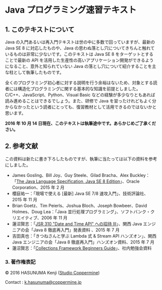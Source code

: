 # Java プログラミング速習テキスト

## 1. このテキストについて

Java の入門あるいは再入門テキストは世の中に多数で回っていますが、最新の Java SE 8 に対応したものや、Java の思わぬ落とし穴についてきちんと触れているものは非常に少ないです。このテキストは Java SE 8 をターゲットとすることで最新の API を活用した生産性の高いアプリケーション開発ができるようになること、意外と知られていない Java の落とし穴について紹介することを主な柱として執筆したものです。

全くのプログラミング初心者に対する説明を行う余裕はないため、対象とする読者には構造化プログラミングに関する基本的な知識を前提としました。C/C++、JavaScript、Python、Visual Basic などの経験が多少なりともあれば読み進めることはできるでしょう。また、研修で Java を習ったけれどもよく分からなかったという読者にとっても、復習教材として活用できるのではないかと思います。

**2016 年 10 月 14 日現在、このテキストは執筆途中です。あらかじめご了承ください。**

## 2. 参考文献

この資料は新たに書き下ろしたものですが、執筆に当たっては以下の資料を参考にしました。

- James Gosling、Bill Joy、Guy Steele、Gilad Bracha、Alex Buckley：「[The Java Language Specification, Java SE 8 Edition](https://docs.oracle.com/javase/specs/jls/se8/html/index.html)」、Oracle Corporation、2015 年 2 月
- 櫻庭祐一：「現場で使える [最新] Java SE 7/8 速攻入門」、技術評論社、2015 年 11 月
- Brian Goetz、Tim Peierls、Joshua Bloch、Joseph Bowbeer、David Holmes、Doug Lea：「Java 並行処理プログラミング」、ソフトバンク・クリエイティブ、2006 年 11 月
- 蓮沼賢志：「[JSR 310 "Date and Time API" への招待 III](http://www.slideshare.net/khasunuma/jsr310-3-61112729)」、関西 Java エンジニアの会「Java 8 徹底再入門」発表資料 、2015 年 7 月
- 吉田真也：「きつねさんと学ぶ Lambda 式 & Stream API ハンズオン」、関西 Java エンジニアの会「Java 8 徹底再入門」ハンズオン資料、2015 年 7 月
- 蓮沼賢志：「[Collections Framework Beginners Guide](http://www.slideshare.net/khasunuma/collections-framework-61112720)」、社内勉強会資料

### 3. 著作権表記

&copy; 2016 HASUNUMA Kenji ([Studio Coppermine](http://www.coppermine.jp/))

Contact : k.hasunuma@coppermine.jp
